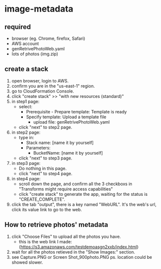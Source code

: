 # image-metadata

## required
* browser (eg. Chrome, firefox, Safari)
* AWS account
* genRetrivePhotoWeb.yaml
* lots of photos (img.zip)

## create a stack
1. open browser, login to AWS.
2. confirm you are in the "us-east-1" region.
3. go to CloudFormation Console.
4. click "create stack" >> "with new resources (standard)"
5. in step1 page: 
    * select:
        * Prerequisite - Prepare template: Template is ready
        * Specify template: Upload a template file
            * upload file: genRetrivePhotoWeb.yaml
    * click "next" to step2 page.
6. in step2 page: 
    * type in:
        * Stack name: [name it by yourself]
        * Parameters: 
            * BucketName: [name it by yourself]
    * click "next" to step3 page.
7. in step3 page: 
    * Do nothing in this page.
    * click "next" to step4 page.
8. in step4 page: 
    * scroll down the page, and confirm all the 3 checkboxs in "Transforms might require access capabilities"
    * click "create stack" to generate the app, waiting for the status is "CREATE_COMPLETE".
9. click the tab "output", there is a key named "WebURL". It's the web's url, click its value link to go to the web.

## How to retrieve photos' metadata
1. click "Choose Files" to upload all the photos you have.
    * this is the web link I made: (https://s3.amazonaws.com/testdemoasgn2xxb/index.html)
2. wait for all the photos retieved in the "Show Images:" section.
3. see Capture.PNG or Screen Shot_900photo.PNG
ps. location could be showed slower.
